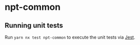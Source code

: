 # npt-common

## Running unit tests

Run `yarn nx test npt-common` to execute the unit tests via [Jest](https://jestjs.io).
